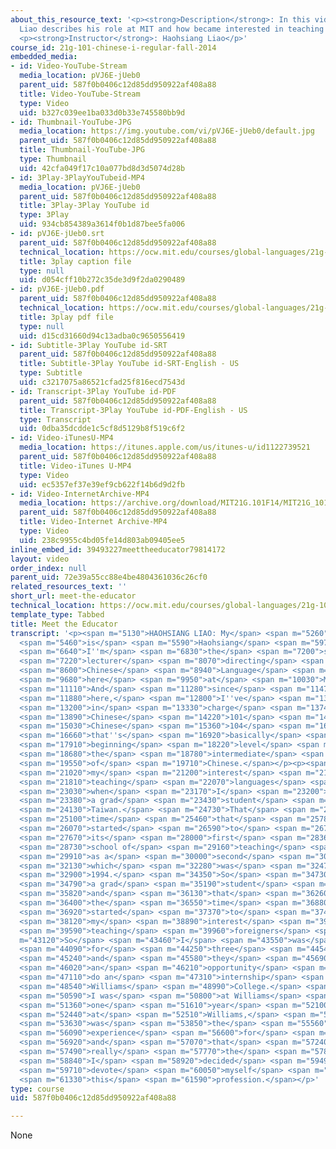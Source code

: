```yaml
---
about_this_resource_text: '<p><strong>Description</strong>: In this video, Haohsiang
  Liao describes his role at MIT and how became interested in teaching Chinese.</p>
  <p><strong>Instructor</strong>: Haohsiang Liao</p>'
course_id: 21g-101-chinese-i-regular-fall-2014
embedded_media:
- id: Video-YouTube-Stream
  media_location: pVJ6E-jUeb0
  parent_uid: 587f0b0406c12d85dd950922af408a88
  title: Video-YouTube-Stream
  type: Video
  uid: b327c039ee1ba033d0b33e745580bb9d
- id: Thumbnail-YouTube-JPG
  media_location: https://img.youtube.com/vi/pVJ6E-jUeb0/default.jpg
  parent_uid: 587f0b0406c12d85dd950922af408a88
  title: Thumbnail-YouTube-JPG
  type: Thumbnail
  uid: 42cfa049f17c10a077bd8d3d5074d28b
- id: 3Play-3PlayYouTubeid-MP4
  media_location: pVJ6E-jUeb0
  parent_uid: 587f0b0406c12d85dd950922af408a88
  title: 3Play-3Play YouTube id
  type: 3Play
  uid: 934cb854389a3614f0b1d87bee5fa006
- id: pVJ6E-jUeb0.srt
  parent_uid: 587f0b0406c12d85dd950922af408a88
  technical_location: https://ocw.mit.edu/courses/global-languages/21g-101-chinese-i-regular-fall-2014/instructor-insights/meet-the-educator/pVJ6E-jUeb0.srt
  title: 3play caption file
  type: null
  uid: d054cff10b272c35de3d9f2da0290489
- id: pVJ6E-jUeb0.pdf
  parent_uid: 587f0b0406c12d85dd950922af408a88
  technical_location: https://ocw.mit.edu/courses/global-languages/21g-101-chinese-i-regular-fall-2014/instructor-insights/meet-the-educator/pVJ6E-jUeb0.pdf
  title: 3play pdf file
  type: null
  uid: d15cd31660d94c13adba0c9650556419
- id: Subtitle-3Play YouTube id-SRT
  parent_uid: 587f0b0406c12d85dd950922af408a88
  title: Subtitle-3Play YouTube id-SRT-English - US
  type: Subtitle
  uid: c3217075a86521cfad25f816ecd7543d
- id: Transcript-3Play YouTube id-PDF
  parent_uid: 587f0b0406c12d85dd950922af408a88
  title: Transcript-3Play YouTube id-PDF-English - US
  type: Transcript
  uid: 0dba35dcdde1c5cf8d5129b8f519c6f2
- id: Video-iTunesU-MP4
  media_location: https://itunes.apple.com/us/itunes-u/id1122739521
  parent_uid: 587f0b0406c12d85dd950922af408a88
  title: Video-iTunes U-MP4
  type: Video
  uid: ec5357ef37e39ef9cb622f14b6d9d2fb
- id: Video-InternetArchive-MP4
  media_location: https://archive.org/download/MIT21G.101F14/MIT21G_101F14_Meet_The_Educator_English_300k.mp4
  parent_uid: 587f0b0406c12d85dd950922af408a88
  title: Video-Internet Archive-MP4
  type: Video
  uid: 238c9955c4bd05fe14d803ab09405ee5
inline_embed_id: 39493227meettheeducator79814172
layout: video
order_index: null
parent_uid: 72e39a55cc88e4be4804361036c26cf0
related_resources_text: ''
short_url: meet-the-educator
technical_location: https://ocw.mit.edu/courses/global-languages/21g-101-chinese-i-regular-fall-2014/instructor-insights/meet-the-educator
template_type: Tabbed
title: Meet the Educator
transcript: '<p><span m="5130">HAOHSIANG LIAO: My</span> <span m="5260">name</span>
  <span m="5460">is</span> <span m="5590">Haohsiang</span> <span m="5970">Liao.</span>
  <span m="6640">I''m</span> <span m="6830">the</span> <span m="7200">senior</span>
  <span m="7220">lecturer</span> <span m="8070">directing</span> <span m="8500">the</span>
  <span m="8600">Chinese</span> <span m="8940">Language</span> <span m="9270">Program</span>
  <span m="9680">here</span> <span m="9950">at</span> <span m="10030">MIT.</span>
  <span m="11110">And</span> <span m="11280">since</span> <span m="11470">I''ve been</span>
  <span m="11880">here,</span> <span m="12800">I''ve</span> <span m="13000">been</span>
  <span m="13200">in</span> <span m="13330">charge</span> <span m="13740">of</span>
  <span m="13890">Chinese</span> <span m="14220">101</span> <span m="14910">to</span>
  <span m="15030">Chinese</span> <span m="15360">104</span> <span m="16390">and</span>
  <span m="16660">that''s</span> <span m="16920">basically</span> <span m="17340">the</span>
  <span m="17910">beginning</span> <span m="18220">level</span> <span m="18590">to</span>
  <span m="18680">the</span> <span m="18780">intermediate</span> <span m="19340">level</span>
  <span m="19550">of</span> <span m="19710">Chinese.</span></p><p><span m="20620">So</span>
  <span m="21020">my</span> <span m="21200">interest</span> <span m="21505">in</span>
  <span m="21810">teaching</span> <span m="22070">languages</span> <span m="22540">started</span>
  <span m="23030">when</span> <span m="23170">I</span> <span m="23200">was</span>
  <span m="23380">a grad</span> <span m="23430">student</span> <span m="23910">in</span>
  <span m="24130">Taiwan.</span> <span m="24730">That</span> <span m="24900">was this</span>
  <span m="25100">time</span> <span m="25460">that</span> <span m="25780">Taiwan</span>
  <span m="26070">started</span> <span m="26590">to</span> <span m="26730">establish</span>
  <span m="27670">its</span> <span m="28000">first</span> <span m="28360">grad</span>
  <span m="28730">school of</span> <span m="29160">teaching</span> <span m="29490">Chinese</span>
  <span m="29910">as a</span> <span m="30000">second</span> <span m="30370">language,</span>
  <span m="32130">which</span> <span m="32280">was</span> <span m="32470">about</span>
  <span m="32900">1994.</span> <span m="34350">So</span> <span m="34730">I was</span>
  <span m="34790">a grad</span> <span m="35190">student</span> <span m="35490">there</span>
  <span m="35820">and</span> <span m="36130">that</span> <span m="36260">was</span>
  <span m="36400">the</span> <span m="36550">time</span> <span m="36880">I</span>
  <span m="36920">started</span> <span m="37370">to</span> <span m="37480">develop</span>
  <span m="38120">my</span> <span m="38890">interest</span> <span m="39370">in</span>
  <span m="39590">teaching</span> <span m="39960">foreigners</span> <span m="41680">Chinese.</span></p><p><span
  m="43120">So</span> <span m="43460">I</span> <span m="43550">was</span> <span m="43890">there</span>
  <span m="44090">for</span> <span m="44250">three</span> <span m="44540">years</span>
  <span m="45240">and</span> <span m="45580">they</span> <span m="45690">got me</span>
  <span m="46020">an</span> <span m="46210">opportunity</span> <span m="47000">to</span>
  <span m="47110">do an</span> <span m="47310">internship</span> <span m="48230">at</span>
  <span m="48540">Williams</span> <span m="48990">College.</span> <span m="50210">So</span>
  <span m="50590">I was</span> <span m="50800">at Williams</span> <span m="51210">for</span>
  <span m="51360">one</span> <span m="51610">year</span> <span m="52100">and</span>
  <span m="52440">at</span> <span m="52510">Williams,</span> <span m="53440">that</span>
  <span m="53630">was</span> <span m="53850">the</span> <span m="55560">eye-opening</span>
  <span m="56090">experience</span> <span m="56600">for</span> <span m="56680">me</span>
  <span m="56920">and</span> <span m="57070">that</span> <span m="57240">was</span>
  <span m="57490">really</span> <span m="57770">the</span> <span m="57880">moment</span>
  <span m="58840">I</span> <span m="58920">decided</span> <span m="59490">to</span>
  <span m="59710">devote</span> <span m="60050">myself</span> <span m="60980">into</span>
  <span m="61330">this</span> <span m="61590">profession.</span></p>'
type: course
uid: 587f0b0406c12d85dd950922af408a88

---
```

None